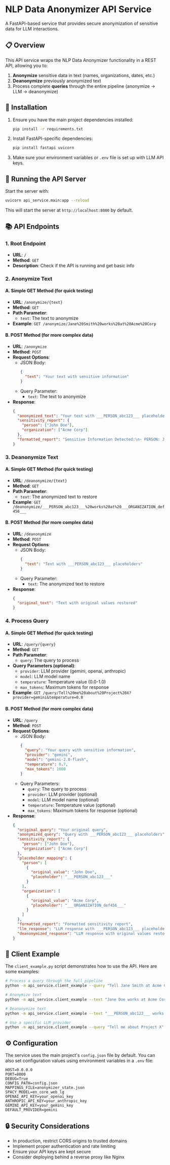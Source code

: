 # NLP Data Anonymizer API Service

A FastAPI-based service that provides secure anonymization of sensitive data for LLM interactions.

## 📋 Overview

This API service wraps the NLP Data Anonymizer functionality in a REST API, allowing you to:

1. **Anonymize** sensitive data in text (names, organizations, dates, etc.)
2. **Deanonymize** previously anonymized text
3. Process complete **queries** through the entire pipeline (anonymize → LLM → deanonymize)

## 🔧 Installation

1. Ensure you have the main project dependencies installed:
   ```bash
   pip install -r requirements.txt
   ```

2. Install FastAPI-specific dependencies:
   ```bash
   pip install fastapi uvicorn
   ```

3. Make sure your environment variables or `.env` file is set up with LLM API keys.

## 🚀 Running the API Server

Start the server with:

```bash
uvicorn api_service.main:app --reload
```

This will start the server at `http://localhost:8000` by default.

## 📚 API Endpoints

### 1. Root Endpoint

- **URL**: `/`
- **Method**: `GET`
- **Description**: Check if the API is running and get basic info

### 2. Anonymize Text

#### A. Simple GET Method (for quick testing)
- **URL**: `/anonymize/{text}`
- **Method**: `GET`
- **Path Parameter**: 
  - `text`: The text to anonymize
- **Example**: `GET /anonymize/Jane%20Smith%20works%20at%20Acme%20Corp`

#### B. POST Method (for more complex data)
- **URL**: `/anonymize`
- **Method**: `POST`
- **Request Options**:
  - JSON Body:
    ```json
    {
      "text": "Your text with sensitive information"
    }
    ```
  - Query Parameter:
    - `text`: The text to anonymize
- **Response**:
  ```json
  {
    "anonymized_text": "Your text with ___PERSON_abc123___ placeholders",
    "sensitivity_report": {
      "person": ["John Doe"],
      "organization": ["Acme Corp"]
    },
    "formatted_report": "Sensitive Information Detected:\n- PERSON: John Doe\n- ORGANIZATION: Acme Corp"
  }
  ```

### 3. Deanonymize Text

#### A. Simple GET Method (for quick testing)
- **URL**: `/deanonymize/{text}`
- **Method**: `GET`
- **Path Parameter**: 
  - `text`: The anonymized text to restore
- **Example**: `GET /deanonymize/___PERSON_abc123___%20works%20at%20___ORGANIZATION_def456___`

#### B. POST Method (for more complex data)
- **URL**: `/deanonymize`
- **Method**: `POST`
- **Request Options**:
  - JSON Body:
    ```json
    {
      "text": "Text with ___PERSON_abc123___ placeholders"
    }
    ```
  - Query Parameter:
    - `text`: The anonymized text to restore
- **Response**:
  ```json
  {
    "original_text": "Text with original values restored"
  }
  ```

### 4. Process Query

#### A. Simple GET Method (for quick testing)
- **URL**: `/query/{query}`
- **Method**: `GET`
- **Path Parameter**: 
  - `query`: The query to process
- **Query Parameters (optional)**:
  - `provider`: LLM provider (gemini, openai, anthropic)
  - `model`: LLM model name
  - `temperature`: Temperature value (0.0-1.0)
  - `max_tokens`: Maximum tokens for response
- **Example**: `GET /query/Tell%20me%20about%20Project%20X?provider=gemini&temperature=0.8`

#### B. POST Method (for more complex data)
- **URL**: `/query`
- **Method**: `POST`
- **Request Options**:
  - JSON Body:
    ```json
    {
      "query": "Your query with sensitive information",
      "provider": "gemini",
      "model": "gemini-2.0-flash",
      "temperature": 0.7,
      "max_tokens": 1000
    }
    ```
  - Query Parameters:
    - `query`: The query to process
    - `provider`: LLM provider (optional)
    - `model`: LLM model name (optional)
    - `temperature`: Temperature value (optional)
    - `max_tokens`: Maximum tokens for response (optional)
- **Response**:
  ```json
  {
    "original_query": "Your original query",
    "anonymized_query": "Query with ___PERSON_abc123___ placeholders",
    "sensitivity_report": {
      "person": ["John Doe"],
      "organization": ["Acme Corp"]
    },
    "placeholder_mapping": {
      "person": [
        {
          "original_value": "John Doe",
          "placeholder": "___PERSON_abc123___"
        }
      ],
      "organization": [
        {
          "original_value": "Acme Corp",
          "placeholder": "___ORGANIZATION_def456___"
        }
      ]
    },
    "formatted_report": "Formatted sensitivity report",
    "llm_response": "LLM response with ___PERSON_abc123___ placeholders",
    "deanonymized_response": "LLM response with original values restored"
  }
  ```

## 📝 Client Example

The `client_example.py` script demonstrates how to use the API. Here are some examples:

```bash
# Process a query through the full pipeline
python -m api_service.client_example --query "Tell Jane Smith at Acme Corp about Project X"

# Anonymize text
python -m api_service.client_example --text "Jane Doe works at Acme Corp" --anonymize

# Deanonymize text
python -m api_service.client_example --text "___PERSON_abc123___ works at ___ORGANIZATION_def456___" --deanonymize

# Use a specific LLM provider
python -m api_service.client_example --query "Tell me about Project X" --provider openai
```

## ⚙️ Configuration

The service uses the main project's `config.json` file by default. You can also set configuration values using environment variables in a `.env` file:

```
HOST=0.0.0.0
PORT=8000
DEBUG=True
CONFIG_PATH=config.json
MAPPINGS_FILE=anonymizer_state.json
SPACY_MODEL=en_core_web_lg
OPENAI_API_KEY=your_openai_key
ANTHROPIC_API_KEY=your_anthropic_key
GEMINI_API_KEY=your_gemini_key
DEFAULT_PROVIDER=gemini
```

## 🔒 Security Considerations

- In production, restrict CORS origins to trusted domains
- Implement proper authentication and rate limiting
- Ensure your API keys are kept secure
- Consider deploying behind a reverse proxy like Nginx 